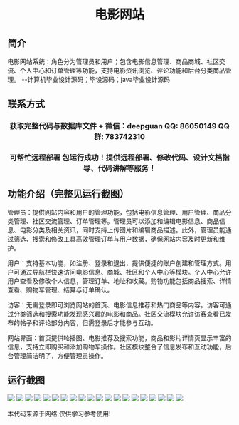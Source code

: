 <p><h1 align="center">电影网站</h1></p>

## 简介
电影网站系统：角色分为管理员和用户；包含电影信息管理、商品商城、社区交流、个人中心和订单管理等功能，支持电影资讯浏览、评论功能和后台分类商品管理。    --计算机毕业设计源码；毕设源码；java毕业设计源码


## 联系方式
<p><h3 align="center">获取完整代码与数据库文件 + 微信：deepguan QQ: 86050149 QQ群: 783742310</h3></p>
<p><h3 align="center">可帮忙远程部署 包运行成功！提供远程部署、修改代码、设计文档指导、代码讲解等服务！</h3></p>

## 功能介绍（完整见运行截图）
管理员：提供网站内容和用户的管理功能，包括电影信息管理、用户管理、商品分类管理、社区交流管理、订单管理等。管理员可以添加和编辑电影信息、商品信息、电影分类及相关资讯，同时支持上传图片和编辑商品描述。此外，管理员能通过筛选、搜索和修改工具高效管理订单与用户数据，确保网站内容及时更新和维护。

用户：支持基本功能，如注册、登录和退出，提供便捷的账户创建和管理方式。用户可通过导航栏快速访问电影信息、商城、社区和个人中心等模块。个人中心允许用户查看及修改个人信息，管理订单、地址和收藏。购物功能包括商品搜索、详情查看、购物车管理、结算与订单确认。

访客：无需登录即可浏览网站的首页、电影信息推荐和热门商品等内容。访客可通过分类筛选和搜索功能发现感兴趣的电影和商品。社区交流模块允许访客查看已发布的帖子和评论部分内容，但需登录后才能参与互动。

网站界面：首页提供轮播图、电影推荐及搜索功能，商品和影片详情页显示丰富的信息，支持立即购买和添加购物车操作。社区模块整合了信息发布和互动功能，后台管理简洁明了，方便管理员操作。


## 运行截图
![](img/001.jpg)
![](img/002.jpg)
![](img/003.jpg)
![](img/004.jpg)
![](img/005.jpg)
![](img/006.jpg)
![](img/007.jpg)
![](img/008.jpg)
![](img/009.jpg)
![](img/010.jpg)
![](img/011.jpg)
![](img/012.jpg)
![](img/013.jpg)
![](img/014.jpg)
![](img/015.jpg)
![](img/016.jpg)
![](img/017.jpg)
![](img/018.jpg)
![](img/019.jpg)
![](img/020.jpg)

<p>本代码来源于网络,仅供学习参考使用!</p>
